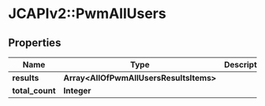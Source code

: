 # JCAPIv2::PwmAllUsers

## Properties
Name | Type | Description | Notes
------------ | ------------- | ------------- | -------------
**results** | **Array&lt;AllOfPwmAllUsersResultsItems&gt;** |  | 
**total_count** | **Integer** |  | 

